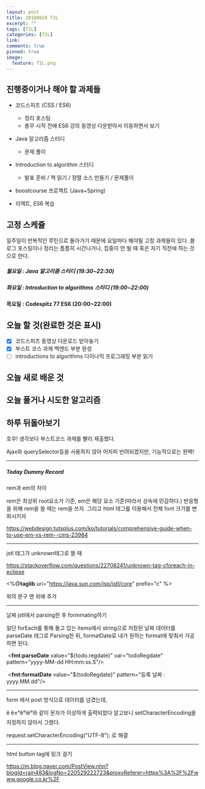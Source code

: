 ```yaml
---
layout: post
title: 20180628 TIL
excerpt: ""
tags: [TIL]
categories: [TIL]
link:
comments: true
pinned: true
image:
  feature: TIL.png
---
```


## 진행중이거나 해야 할 과제들

- 코드스피츠 (CSS / ES6)

  - 정리 포스팅
  -  총무 시작 전에 ES6 강의 동영상 다운받아서 이동하면서 보기

- Java 알고리즘 스터디 

  - 문제 풀이

- Introduction to algorithm 스터디

  - 발표 준비 / 책 읽기 / 정렬 소스 만들기 / 문제풀이

- boostcourse 프로젝트 (Java+Spring)

- 리액트, ES6 복습

  

## 고정 스케쥴

일주일이 반복적인 루틴으로 돌아가기 때문에 요일마다 해야될 고정 과제들이 있다. 블로그 포스팅이나 정리는 틈틈히 시간나거나, 집중이 안 될 때 혹은 자기 직전에 하는 것으로 한다.

##### 월요일 : Java 알고리즘 스터디  (19:30~22:30)

##### 화요일 : Introduction to algorithms 스터디 (19:00~22:00)

**목요일 : Codespitz 77 ES6 (20:00~22:00)**

## 오늘 할 것(완료한 것은 표시)

- [x] 코드스피츠 동영상 다운로드 받아놓기
- [x] 부스트 코스 과제 백엔드 부분 완성
- [ ] introductions to algorithms 다이나믹 프로그래밍 부분 읽기

## 오늘 새로 배운 것



## 오늘 풀거나 시도한 알고리즘



## 하루 뒤돌아보기



호우! 생각보다 부스트코스 과제를 빨리 제출했다.

Ajax와 querySelector등을 사용하지 않아 어차피 반려되겠지만, 기능적으로는 완벽!



------

##### Today Dummy Record

rem과 em의 차이

rem은 최상위 root요소가 기준, em은 해당 요소 기준(따라서 상속에 민감하다.) 반응형을 위해 rem을 쓸 때는 rem을 쓰자. 그리고 html 태그를 이용해서 전체 font 크기를 변화시키자

https://webdesign.tutsplus.com/ko/tutorials/comprehensive-guide-when-to-use-em-vs-rem--cms-23984

---



jstl 태그가 unknown태그로 뜰 때

https://stackoverflow.com/questions/22708241/unknown-tag-cforeach-in-eclipse

<%@**taglib** uri="https://java.sun.com/jsp/jstl/core" prefix="c" %> 

위의 문구 맨 위에 추가

---



날짜 jstl에서 parsing한 후 formmating하기

일단 forEach를 통해 돌고 있는 items에서 string으로 저장된 날짜 데이터를 parseDate 태그로 Parsing한 뒤, formatDate로 내가 원하는 format에 맞춰서 가공하면 된다.

​								<**fmt:parseDate** value="${todo.regdate}" var="todoRegdate" pattern="yyyy-MM-dd HH:mm:ss.S"/>

​								<**fmt:formatDate** value="${todoRegdate}" pattern="등록 날짜 : yyyy.MM.dd"/>

---



form 에서 post 방식으로 데이터를 넘겼는데, 

ë ê±°ê°ìë°와 같이 문자가 이상하게 출력되었다 알고보니 setCharacterEncoding을 지정하지 않아서 그랬다.

request.setCharacterEncoding("UTF-8"); 로 해결

---



html button tag에 링크 걸기

https://m.blog.naver.com/PostView.nhn?blogId=rain483&logNo=220529222723&proxyReferer=https%3A%2F%2Fwww.google.co.kr%2F